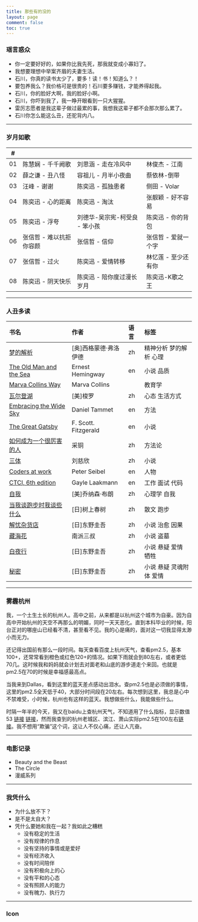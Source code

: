 ```yaml
---
title: 那些有的没的
layout: page
comment: false
toc: true
---
```


### <i class="fa fa-comment"></i> 瑶言惑众

* 你一定要好好的，如果你比我先死，那我就变成小寡妇了。
* 我想要理想中举案齐眉的夫妻生活。
* 石川，你真的读书太少了，要多！读！书！知道么？！
* 要包养我么？我价格可是很贵的！石川要多赚钱，才能养得起我。
* 石川，你的脸好大啊，我的脸好小啊。
* 石川，你吓到我了，我一睁开眼看到一只大猩猩。
* 雷厉志愿者是我这辈子做过最累的事，我想我这辈子都不会那次那么累了。
* 石川你怎么能这么丑，还驼背内八。

---

### <i class="fa fa-music"></i> 岁月如歌
| # |  |  |  |
| :---:| :------| :------ | :------ |
| 01 | 陈慧娴 - 千千阙歌 | 刘思涵 - 走在冷风中 | 林俊杰 - 江南 |
| 02 | 薛之谦 - 丑八怪 | 容祖儿 - 月半小夜曲 | 蔡依林-倒带 | 
| 03 | 汪峰 - 谢谢 | 陈奕迅 - 孤独患者 | 侧田 - Volar |
| 04 | 陈奕迅 - 心的距离 | 陈奕迅 - 淘汰 | 张靓颖 - 好不容易 |
| 05 | 陈奕迅 - 浮夸 | 刘德华-吴宗宪-柯受良 - 笨小孩 | 陈奕迅 - 你的背包 |
| 06 | 张信哲 - 难以抗拒你容颜 | 张信哲 - 信仰 | 张信哲 - 爱就一个字 |
| 07 | 张信哲 - 过火 | 陈奕迅 - 爱情转移 | 林忆莲 - 至少还有你 |
| 08 | 陈奕迅 - 阴天快乐 | 陈奕迅 - 陪你度过漫长岁月 | 陈奕迅-K歌之王 |

---
<!--
### <i class="fa fa-comments"></i> 不知道哪来的谣言
* 两个月坚持用橘子皮泡脚，晚上睡觉脚不冰了
* 每天吃3个红枣，喝蜂蜜，变美了
* 每天两勺黑芝麻，现在头发黑亮了
* 冬瓜红糖水，美白瘦身
* 睡前一小时喝两三勺黑蜂蜜，每天用枸杞泡水喝，晚上再把枸杞吃掉，早上不便秘了，而且气色好很多
* 每天擦护手霜，手边嫩了
* 高一开始坚持天天泡脚，一年后没有痛经了，还在大学里坚持着
* 每天洗澡按摩胸，有大一些
-->

### <i class="fa fa-book"></i> 人丑多读
| 书名 | 作者 | 语言 | 标签 |
| :---| :---| :--- | :--- |
| [梦的解析](https://book.douban.com/subject/1222032/) | [奥]西格蒙德·弗洛伊德 | zh | 精神分析 梦的解析 心理 |
| [The Old Man and the Sea](https://book.douban.com/subject/1364868/) | Ernest Hemingway | en | 小说 品质 |
| [Marva Collins Way](https://book.douban.com/subject/2823823/) | Marva Collins |  | 教育学 |
| [瓦尔登湖](https://book.douban.com/subject/1865089/) | [美]梭罗 | zh | 心态 生活方式 |
| [Embracing the Wide Sky](https://book.douban.com/subject/5925971/) | Daniel Tammet | en | 方法 |
| [The Great Gatsby](https://book.douban.com/subject/11453223/) | F. Scott. Fitzgerald | en | 小说 |
| [如何成为一个很厉害的人](https://book.douban.com/subject/26761696/) | 采铜 | zh | 方法论 |
| [三体](https://book.douban.com/subject/2567698/) | 刘慈欣 | zh | 小说 |
| [Coders at work](https://book.douban.com/subject/3673223/) | Peter Seibel | en | 人物 |
| [CTCI, 6th edition](https://book.douban.com/subject/26570695/) | Gayle Laakmann | en | 工作 面试 代码 |
| [自我](https://book.douban.com/subject/1193622/) | [美]乔纳森·布朗 | zh | 心理学 自我 |
| [当我谈跑步时我谈些什么](https://book.douban.com/subject/3369600/) | [日]树上春树 | zh | 散文 跑步 |
| [解忧杂货店](https://book.douban.com/subject/25862578/)| [日]东野圭吾 | zh | 小说 治愈 因果 |
| [藏海花](https://book.douban.com/subject/11528339/) | 南派三叔 | zh | 小说 盗墓 |
| [白夜行](https://book.douban.com/subject/3259440/) | [日]东野圭吾 | zh | 小说 悬疑 爱情 牺牲 |
| [秘密](https://book.douban.com/subject/25720041/) |  [日]东野圭吾 | zh | 小说 悬疑 灵魂附体 爱情 |

---

### <i class="fa fa-cloud"></i> 雾霾杭州
我，一个土生土长的杭州人。高中之前，从来都是以杭州这个城市为自豪。因为自高中开始杭州的天空不再那么的明媚，同时一天天恶化。直到本科毕业的时候，阳台正对的哪座山已经看不清，甚至看不见。我的心是痛的，面对这一切我显得太渺小而无力。

还记得出国前有那么一段时间。每天查看百度上杭州天气，查看pm2.5，基本100+，还常常看到橙色或红色120+的情况。如果下雨就会到80左右，或者更低70几。这时候我和妈妈就会计划去对面老和山底的游步道走个来回。也就是pm2.5在70的时候是幸福感最高点。

当我来到Dallas，看到这里的蓝天差点感动出泪水。查pm2.5也是必须做的事情，这里的pm2.5全天低于40，大部分时间段在20左右。每次想到这里，我总是心中不禁难受，小时候，杭州也有这样的蓝天。我想做些什么，我能做些什么。

时隔一年半的今天，我又在baidu上查杭州天气，不知道用了什么指标，显示数值53 [链接](http://www.weather.com.cn/weather/101210101.shtml) [链接](http://www.pm25.com/hangzhou.html)，然而我查到的杭州老城区、滨江、萧山实际pm2.5在100左右[链接](http://aqicn.org/city/zhejiang/hangzhoushi/binjiang/cn/)。我不想用“欺骗”这个词，这让人不仅心痛，还让人亢奋。

<!--
当然，不单单是杭州，全中国都遭受雾霾的侵袭，然而有多少人选择反抗。我们不要做所谓的“老百姓”，我们也不是仅仅是“人民”，我们要做“公民”。我们有责任和义务为我们自己、我们的后代、为全人类，做应该做的事情。


### 信息来源
* 八年后，北京奥运会因戴口罩道歉的美国运动员：“我觉得自己没错 ”[link1](http://www.gzhphb.com/article/61/611522.html)
* 雾霾都要杀人了 我为什么还没搬回美国 [link1](https://freewechat.com/a/MzA3MDM3MDYwMg==/2653891598/1) [link2](https://wx.abbao.cn/a/8532-7feed3ff3e2095a2.html)
* 大雾霾 [澳]彼得.布林布尔科姆 [link](https://book.douban.com/subject/26698900/)
* 雾霾真相 关大博 / 刘竹 [link](https://book.douban.com/subject/26565141/)

### 什么是雾霾

### 雾霾成因

### 如何解决

### 我能做什么
-->

---

### <i class="fa fa-film"></i> 电影记录

* Beauty and the Beast
* The Circle
* 漫威系列

---

### <i class="fa fa-question"></i> 我凭什么
* 为什么放不下？
* 是不是太自大？
* 凭什么要她和我在一起？我如此之糟糕
  - 没有稳定的生活
  - 没有规律的作息
  - 没有坚持的事情或是爱好
  - 没有经济收入
  - 没有时间陪伴
  - 没有积极向上的心
  - 没有平和的心态
  - 没有照顾人的能力
  - 没有魄力、执行力

---

### <i class="fa fa-info-circle"></i> Icon
<i class="fa fa-spoon"></i> <i class="fa fa-headphones"></i> <i class="fa fa-map-o"></i> <i class="fa fa-heart"></i> <i class="fa fa-globe"></i> <i class="fa fa-suitcase"></i> <i class="fa fa-cutlery"></i> <i class="fa fa-download"></i>
